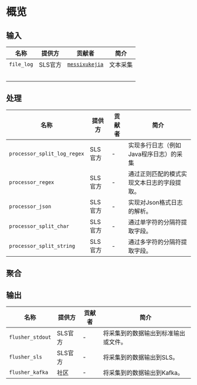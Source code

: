 # 概览

## 输入

| 名称         | 提供方   | 贡献者                                                   | 简介   |
| ---------- | ----- | ----------------------------------------------------- | ---- |
| `file_log` | SLS官方 | [`messixukejia`](https://github.com/messixukejia) | 文本采集 |
|            |       |                                                       |      |
|            |       |                                                       |      |
|            |       |                                                       |      |
|            |       |                                                       |      |
|            |       |                                                       |      |

## 处理

| 名称                          | 提供方   | 贡献者 | 简介                    |
| --------------------------- | ----- | --- | --------------------- |
| `processor_split_log_regex` | SLS官方 | -   | 实现多行日志（例如Java程序日志）的采集 |
| `processor_regex`           | SLS官方 | -   | 通过正则匹配的模式实现文本日志的字段提取。 |
| `processor_json`            | SLS官方 | -   | 实现对Json格式日志的解析。       |
| `processor_split_char`      | SLS官方 | -   | 通过单字符的分隔符提取字段。        |
| `processor_split_string`    | SLS官方 | -   | 通过多字符的分隔符提取字段。        |

## 聚合

## 输出

| 名称               | 提供方   | 贡献者 | 简介                 |
| ---------------- | ----- | --- | ------------------ |
| `flusher_stdout` | SLS官方 | -   | 将采集到的数据输出到标准输出或文件。 |
| `flusher_sls`    | SLS官方 | -   | 将采集到的数据输出到SLS。     |
| `flusher_kafka`  | 社区    | -   | 将采集到的数据输出到Kafka。   |
